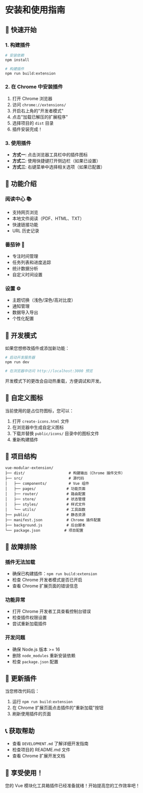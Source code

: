 # 安装和使用指南

## 🚀 快速开始

### 1. 构建插件

```bash
# 安装依赖
npm install

# 构建插件
npm run build:extension
```

### 2. 在 Chrome 中安装插件

1. 打开 Chrome 浏览器
2. 访问 `chrome://extensions/`
3. 开启右上角的"开发者模式"
4. 点击"加载已解压的扩展程序"
5. 选择项目的 `dist` 目录
6. 插件安装完成！

### 3. 使用插件

- **方式一**: 点击浏览器工具栏中的插件图标
- **方式二**: 使用快捷键打开侧边栏（如果已设置）
- **方式三**: 右键菜单中选择相关选项（如果已配置）

## 📖 功能介绍

### 阅读中心 📚
- 支持网页浏览
- 本地文件阅读（PDF、HTML、TXT）
- 快速链接功能
- URL 历史记录

### 番茄钟 🍅
- 专注时间管理
- 任务列表和进度追踪
- 统计数据分析
- 自定义时间设置

### 设置 ⚙️
- 主题切换（浅色/深色/高对比度）
- 通知管理
- 数据导入导出
- 个性化配置

## 🔧 开发模式

如果您想修改插件或添加新功能：

```bash
# 启动开发服务器
npm run dev

# 在浏览器中访问 http://localhost:3000 预览
```

开发模式下的更改会自动热重载，方便调试和开发。

## 🎨 自定义图标

当前使用的是占位符图标，您可以：

1. 打开 `create-icons.html` 文件
2. 在浏览器中生成自定义图标
3. 下载并替换 `public/icons/` 目录中的图标文件
4. 重新构建插件

## 📁 项目结构

```
vue-modular-extension/
├── dist/                    # 构建输出（Chrome 插件文件）
├── src/                     # 源代码
│   ├── components/          # Vue 组件
│   ├── pages/              # 功能页面
│   ├── router/             # 路由配置
│   ├── store/              # 状态管理
│   ├── styles/             # 样式文件
│   └── utils/              # 工具函数
├── public/                 # 静态资源
├── manifest.json           # Chrome 插件配置
├── background.js           # 后台脚本
└── package.json           # 项目配置
```

## 🐛 故障排除

### 插件无法加载
- 确保已构建插件：`npm run build:extension`
- 检查 Chrome 开发者模式是否已开启
- 查看 Chrome 扩展页面的错误信息

### 功能异常
- 打开 Chrome 开发者工具查看控制台错误
- 检查插件权限设置
- 尝试重新加载插件

### 开发问题
- 确保 Node.js 版本 >= 16
- 删除 `node_modules` 重新安装依赖
- 检查 `package.json` 配置

## 🔄 更新插件

当您修改代码后：

1. 运行 `npm run build:extension`
2. 在 Chrome 扩展页面点击插件的"重新加载"按钮
3. 刷新使用插件的页面

## 📞 获取帮助

- 查看 `DEVELOPMENT.md` 了解详细开发指南
- 检查项目的 README.md 文件
- 查看 Chrome 扩展开发文档

## 🎉 享受使用！

您的 Vue 模块化工具箱插件已经准备就绪！开始提高您的工作效率吧！

